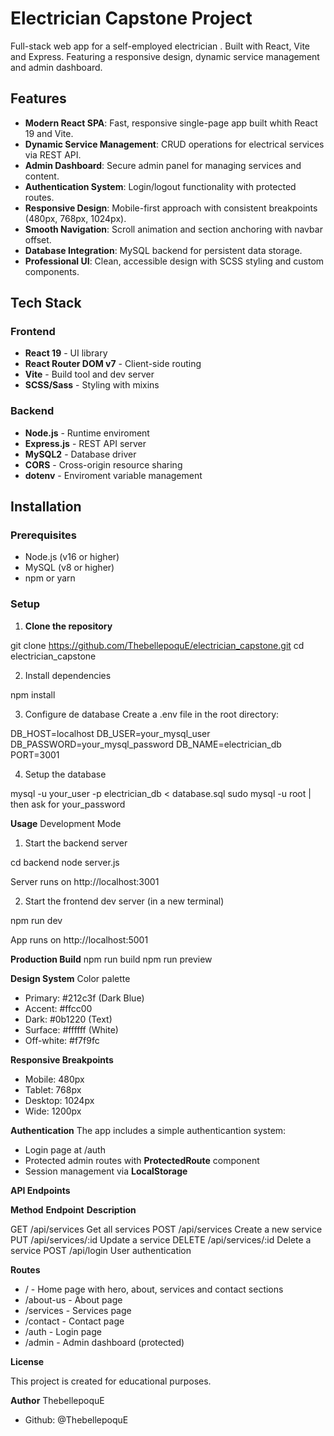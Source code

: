 # Electrician Capstone Project

Full-stack web app for a self-employed electrician . Built with React, Vite and Express. 
Featuring a responsive design, dynamic service management and admin dashboard.

## Features

- **Modern React SPA**: Fast, responsive single-page app built whith React 19 and Vite.
- **Dynamic Service Management**: CRUD operations for electrical services via REST API.
- **Admin Dashboard**: Secure admin panel for managing services and content.
- **Authentication System**: Login/logout functionality with protected routes.
- **Responsive Design**: Mobile-first approach with consistent breakpoints (480px, 768px, 1024px).
- **Smooth Navigation**: Scroll animation and section anchoring with navbar offset.
- **Database Integration**: MySQL backend for persistent data storage.
- **Professional UI**: Clean, accessible design with SCSS styling and custom components.

## Tech Stack

### Frontend

- **React 19** - UI library
- **React Router DOM v7** - Client-side routing
- **Vite** - Build tool and dev server
- **SCSS/Sass** - Styling with mixins

### Backend

- **Node.js** - Runtime enviroment
- **Express.js** - REST API server
- **MySQL2** - Database driver
- **CORS** - Cross-origin resource sharing
- **dotenv** - Enviroment variable management

## Installation

### Prerequisites

- Node.js (v16 or higher)
- MySQL (v8 or higher)
- npm or yarn

### Setup

1. **Clone the repository**

git clone https://github.com/ThebellepoquE/electrician_capstone.git
cd electrician_capstone

2. Install dependencies

npm install

3. Configure de database
Create a .env file in the root directory:

DB_HOST=localhost
DB_USER=your_mysql_user
DB_PASSWORD=your_mysql_password
DB_NAME=electrician_db
PORT=3001

4. Setup the database

mysql -u your_user -p electrician_db < database.sql
sudo mysql -u root   | then ask for your_password

**Usage**
Development Mode

1. Start the backend server

cd backend
node server.js

Server runs on http://localhost:3001

2. Start the frontend dev server (in a new terminal)

npm run dev

App runs on http://localhost:5001

**Production Build**
npm run build
npm run preview

**Design System** 
Color palette

- Primary: #212c3f (Dark Blue)
- Accent: #ffcc00
- Dark: #0b1220 (Text)
- Surface: #ffffff (White)
- Off-white: #f7f9fc

**Responsive Breakpoints**

- Mobile: 480px
- Tablet: 768px
- Desktop: 1024px
- Wide: 1200px

**Authentication**
The app includes a simple authenticantion system:

- Login page at /auth
- Protected admin routes with **ProtectedRoute** component
- Session management via **LocalStorage**

**API Endpoints**

**Method**	        **Endpoint**	            **Description**

GET	                /api/services	            Get all services
POST	            /api/services	            Create a new service
PUT	                /api/services/:id	        Update a service
DELETE	            /api/services/:id	        Delete a service
POST	            /api/login	                User authentication

**Routes**

- /         - Home page with hero, about, services and contact sections
- /about-us - About page
- /services - Services page
- /contact  - Contact page
- /auth     - Login page
- /admin    - Admin dashboard (protected)

**License**

This project is created for educational purposes.

**Author**
ThebellepoquE 

- Github: @ThebellepoquE